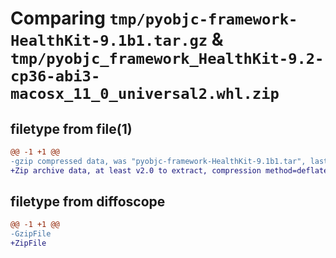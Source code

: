 # Comparing `tmp/pyobjc-framework-HealthKit-9.1b1.tar.gz` & `tmp/pyobjc_framework_HealthKit-9.2-cp36-abi3-macosx_11_0_universal2.whl.zip`

## filetype from file(1)

```diff
@@ -1 +1 @@
-gzip compressed data, was "pyobjc-framework-HealthKit-9.1b1.tar", last modified: Sun Mar 26 11:26:04 2023, max compression
+Zip archive data, at least v2.0 to extract, compression method=deflate
```

## filetype from diffoscope

```diff
@@ -1 +1 @@
-GzipFile
+ZipFile
```

